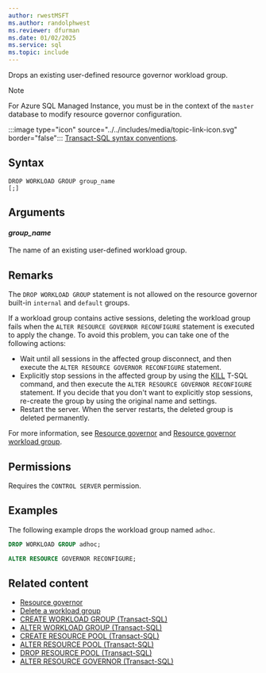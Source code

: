 ```yaml
---
author: rwestMSFT
ms.author: randolphwest
ms.reviewer: dfurman
ms.date: 01/02/2025
ms.service: sql
ms.topic: include
---
```


Drops an existing user-defined resource governor workload group.

> [!NOTE]
> For Azure SQL Managed Instance, you must be in the context of the `master` database to modify resource governor configuration.

:::image type="icon" source="../../includes/media/topic-link-icon.svg" border="false"::: [Transact-SQL syntax conventions](../../t-sql/language-elements/transact-sql-syntax-conventions-transact-sql.md).

## Syntax

```syntaxsql
DROP WORKLOAD GROUP group_name
[;]
```

## Arguments

#### *group_name*

The name of an existing user-defined workload group.

## Remarks

The `DROP WORKLOAD GROUP` statement is not allowed on the resource governor built-in `internal` and `default` groups.

If a workload group contains active sessions, deleting the workload group fails when the `ALTER RESOURCE GOVERNOR RECONFIGURE` statement is executed to apply the change. To avoid this problem, you can take one of the following actions:

- Wait until all sessions in the affected group disconnect, and then execute the `ALTER RESOURCE GOVERNOR RECONFIGURE` statement.
- Explicitly stop sessions in the affected group by using the [KILL](../../t-sql/language-elements/kill-transact-sql.md) T-SQL command, and then execute the `ALTER RESOURCE GOVERNOR RECONFIGURE` statement. If you decide that you don't want to explicitly stop sessions, re-create the group by using the original name and settings.
- Restart the server. When the server restarts, the deleted group is deleted permanently.

For more information, see [Resource governor](../../relational-databases/resource-governor/resource-governor.md) and [Resource governor workload group](../../relational-databases/resource-governor/resource-governor-workload-group.md).

## Permissions

Requires the `CONTROL SERVER` permission.

## Examples

The following example drops the workload group named `adhoc`.

```sql
DROP WORKLOAD GROUP adhoc;

ALTER RESOURCE GOVERNOR RECONFIGURE;
```

## Related content

- [Resource governor](../../relational-databases/resource-governor/resource-governor.md)
- [Delete a workload group](../../relational-databases/resource-governor/delete-a-workload-group.md)
- [CREATE WORKLOAD GROUP (Transact-SQL)](../statements/create-workload-group-transact-sql.md)
- [ALTER WORKLOAD GROUP (Transact-SQL)](../statements/alter-workload-group-transact-sql.md)
- [CREATE RESOURCE POOL (Transact-SQL)](../statements/create-resource-pool-transact-sql.md)
- [ALTER RESOURCE POOL (Transact-SQL)](../statements/alter-resource-pool-transact-sql.md)
- [DROP RESOURCE POOL (Transact-SQL)](../statements/drop-resource-pool-transact-sql.md)
- [ALTER RESOURCE GOVERNOR (Transact-SQL)](../statements/alter-resource-governor-transact-sql.md)
